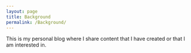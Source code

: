 ```yaml
---
layout: page
title: Background
permalink: /Background/
---
```


This is my personal blog where I share content that I have created or that I am interested in.
